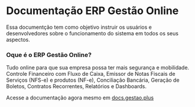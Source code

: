 # Documentação ERP Gestão Online

Essa documentção tem como objetivo instruir os usuários e desenvolvedores sobre o funcionamento do sistema em todos os seus aspectos.

### Oque é o ERP Gestão Online?

Tudo online para que sua empresa possa ter mais segurança e mobilidade. Controle Financeiro com Fluxo de Caixa, Emissor de Notas Fiscais de Serviços (NFS-e) e produtos (NF-e), Conciliação Bancária, Geração de Boletos, Contratos Recorrentes, Relatórios e Dashboards.

Acesse a documentação agora mesmo em <a href="https://docs.gestao.plus" target="_blank">docs.gestao.plus</a>

